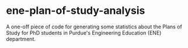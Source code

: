ene-plan-of-study-analysis
==========================

A one-off piece of code for generating some statistics about the Plans of Study for PhD students in Purdue's Engineering Education (ENE) department.